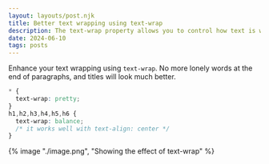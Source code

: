 ```yaml
---
layout: layouts/post.njk
title: Better text wrapping using text-wrap
description: The text-wrap property allows you to control how text is wrapped
date: 2024-06-10
tags: posts
---
```



Enhance your text wrapping using `text-wrap`. No more lonely words at the end of paragraphs, and titles will look much better.

```css
* {
  text-wrap: pretty;
}
h1,h2,h3,h4,h5,h6 {
  text-wrap: balance;
  /* it works well with text-align: center */
}
```

{% image "./image.png", "Showing the effect of text-wrap" %}
